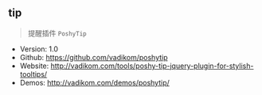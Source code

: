 ## tip

> 提醒插件 ``PoshyTip``

* Version: 1.0
* Github: https://github.com/vadikom/poshytip
* Website: http://vadikom.com/tools/poshy-tip-jquery-plugin-for-stylish-tooltips/
* Demos: http://vadikom.com/demos/poshytip/
